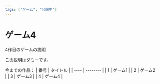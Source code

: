 ```yaml
---
tags: ["ゲーム", "公開中"]
---
```

# ゲーム4
4作目のゲームの説明

この説明はダミーです。

今までの作品：
| 番号 | タイトル |
| ---- | -------- |
|  1   | ゲーム1  |
|  2   | ゲーム2  |
|  3   | ゲーム3  |
|  4   | ゲーム4  |

